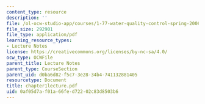 ```yaml
---
content_type: resource
description: ''
file: /ol-ocw-studio-app/courses/1-77-water-quality-control-spring-2006/0af05d7af01a66fed72202c83d8503b6_chapter1lecture.pdf
file_size: 292901
file_type: application/pdf
learning_resource_types:
- Lecture Notes
license: https://creativecommons.org/licenses/by-nc-sa/4.0/
ocw_type: OCWFile
parent_title: Lecture Notes
parent_type: CourseSection
parent_uid: d0ba6d82-f5c7-3e28-34b4-741132881405
resourcetype: Document
title: chapter1lecture.pdf
uid: 0af05d7a-f01a-66fe-d722-02c83d8503b6
---
```

